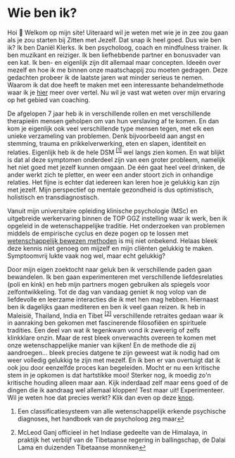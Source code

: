 # Wie ben ik?
Hoi &#128075; Welkom op mijn site! Uiteraard wil je weten met wie je in zee zou gaan als je zou starten bij Zitten met Jezelf. Dat snap ik heel goed. Dus wie ben ik? Ik ben Daniël Klerks. Ik ben psycholoog, coach en mindfulness trainer. Ik ben muzikant en reiziger. Ik ben liefhebbende partner en bonusvader van een kat. Ik ben- en eigenlijk zijn dit allemaal maar concepten. Ideeën over mezelf en hoe ik me binnen onze maatschappij zou moeten gedragen. Deze gedachten probeer ik de laatste jaren wat minder serieus te nemen. Waarom ik dat doe heeft te maken met een interessante behandelmethode waar ik je [hier](https://dklerksbv.github.io/mindfulness.html?lang=nl#self) meer over vertel. Nu wil je vast wat weten over mijn ervaring op het gebied van coaching.

De afgelopen 7 jaar heb ik in verschillende rollen en met verschillende therapieën mensen geholpen om van hun verslaving af te komen. En dan kom je eigenlijk ook veel verschillende type mensen tegen, met elk een unieke verzameling van problemen. Denk bijvoorbeeld aan angst en stemming, trauma en prikkelverwerking, eten en slapen, identiteit en relaties. Eigenlijk heb ik de hele DSM <sup class="footnote-ref"><a href="#fn1" id="fnref1">[1]</a></sup> wel langs zien komen. En wat blijkt is dat al deze symptomen onderdeel zijn van een groter probleem, namelijk het niet goed met jezelf kunnen omgaan. De één gaat heel veel drinken, de ander werkt zich te pletter, en weer een ander stoort zich in onhandige relaties. Het fijne is echter dat iedereen kan leren hoe je gelukkig kan zijn met jezelf. Mijn perspectief op mentale gezondheid is dus optimistisch, holistisch en transdiagnostisch.

Vanuit mijn universitaire opleiding klinische psychologie (MSc) en uitgebreide werkervaring binnen de TOP GGZ instelling waar ik werk, ben ik opgeleid in de wetenschappelijke traditie. Het onderzoeken van problemen middels de empirische cyclus en deze pogen op te lossen met [wetenschappelijk bewezen methoden](https://dklerksbv.github.io/mindfulness.html?lang=nl#mindfulness) is mij niet onbekend. Helaas bleek deze kennis niet genoeg om mijzelf en mijn cliënten gelukkig te maken. Symptoomvrij lukte vaak nog wel, maar echt gelukkig?

Door mijn eigen zoektocht naar geluk ben ik verschillende paden gaan bewandelen. Ik ben gaan experimenteren met verschillende liefdesrelaties (poli en kink) en heb mijn partners mogen gebruiken als spiegels voor zelfontwikkeling. Tot de dag van vandaag geniet ik nog volop van de liefdevolle en leerzame interacties die ik met hen mag hebben. Hiernaast ben ik dagelijks gaan mediteren en ben ik veel gaan reizen. Ik heb in Maleisië, Thailand, India en Tibet <sup class="footnote-ref"><a href="#fn2" id="fnref1">[2]</a></sup> verschillende retraites gedaan waar ik in aanraking ben gekomen met fascinerende filosofiëen en spirituele tradities. Een deel van wat ik tegenkwam vond ik zweverig of zelfs klinkklare onzin. Maar de rest bleek onverwachts overeen te komen met onze wetenschappelijke manier van kijken! En de methode die zij aandroegen... bleek precies datgene te zijn geweest wat ik nodig had om weer volledig gelukkig te zijn met mezelf. En ik ben er van overtuigt dat ik ook jou door eenzelfde proces kan begeleiden. Mocht er nu een kritische stem in je opkomen is dat hartstikke mooi! Sterker nog, ik moedig zo'n kritische houding alleen maar aan. Kijk inderdaad zelf maar eens goed of de dingen die ik aandraag wel allemaal kloppen! Test maar uit! Experimenteer. Wil je weten hoe dat precies werkt? Klik dan even op deze [knop](https://dklerksbv.github.io/mindfulness.html?lang=nl#sitting).

<section class="footnotes">
  <ol class="footnotes-list">
    <li id="fn1" class="footnote-item">
      <p class="footnote-item">
        Een classificatiesysteem van alle wetenschappelijk erkende psychische diagnoses, het handboek van de psycholoog zeg maar</sup><a href="#fnref1" class="footnote-backref">↩</a>
      </p>
    </li>
    <li id="fn2" class="footnote-item">
      <p class="footnote-item">
        McLeod Ganj officieel in het Indiase gedeelte van de Himalaya, in praktijk het verblijf van de Tibetaanse regering in ballingschap, de Dalai Lama en duizenden Tibetaanse monniken</sup><a href="#fnref2" class="footnote-backref">↩</a>
      </p>
    </li>
  </ol>
</section>
